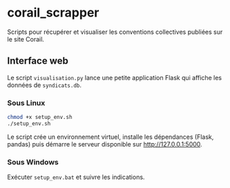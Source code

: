 # corail_scrapper

Scripts pour récupérer et visualiser les conventions collectives publiées sur le site Corail.

## Interface web

Le script `visualisation.py` lance une petite application Flask qui affiche les données de `syndicats.db`.

### Sous Linux

```bash
chmod +x setup_env.sh
./setup_env.sh
```

Le script crée un environnement virtuel, installe les dépendances (Flask, pandas) puis démarre le serveur disponible sur http://127.0.0.1:5000.

### Sous Windows

Exécuter `setup_env.bat` et suivre les indications.
